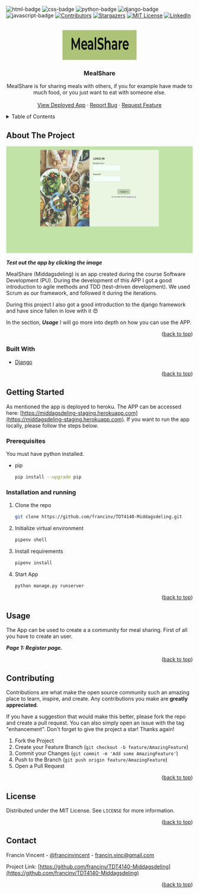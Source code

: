<div id="top"></div>

![html-badge]
![css-badge]
![python-badge]
![django-badge]
![javascript-badge]
[![Contributors][contributors-shield]][contributors-url]
[![Stargazers][stars-shield]][stars-url]
[![MIT License][license-shield]][license-url]
[![LinkedIn][linkedin-shield]][linkedin-url]



<!-- PROJECT LOGO -->
<br />
<div align="center">
  <a href="https://github.com/francinv/TDT4140-Middagsdeling">
    <img src="docs/logo.png" alt="Logo" width="200" height="80">
  </a>

<h3 align="center">MealShare</h3>

  <p align="center">
    MealShare is for sharing meals with others, if you for example have made to much food, or you just want to eat with someone else. 
    <br />
    <br />
    <a href="https://middagsdeling-staging.herokuapp.com">View Deployed App</a>
    ·
    <a href="https://github.com/francinv/TDT4140-Middagsdeling/issues">Report Bug</a>
    ·
    <a href="https://github.com/francinv/TDT4140-Middagsdeling/issues">Request Feature</a>
  </p>
</div>



<!-- TABLE OF CONTENTS -->
<details>
  <summary>Table of Contents</summary>
  <ol>
    <li>
      <a href="#about-the-project">About The Project</a>
      <ul>
        <li><a href="#built-with">Built With</a></li>
      </ul>
    </li>
    <li>
      <a href="#getting-started">Getting Started</a>
      <ul>
        <li><a href="#prerequisites">Prerequisites</a></li>
        <li><a href="#installation">Installation</a></li>
      </ul>
    </li>
    <li><a href="#usage">Usage</a></li>
    <li><a href="#contributing">Contributing</a></li>
    <li><a href="#license">License</a></li>
    <li><a href="#contact">Contact</a></li>
  </ol>
</details>



<!-- ABOUT THE PROJECT -->
## About The Project

[![Product Name Screen Shot][login-screenshot]](https://middagsdeling-staging.herokuapp.com)

***Test out the app by clicking the image***

MealShare (Middagsdeling) is an app created during the course Software Development (PU). During the development of this APP I got a good introduction to agile methods and TDD (test-driven development). We used Scrum as our framework, and followed it during the iterations. 

During this project I also got a good introduction to the django framework and have since fallen in love with it :heart_eyes:

In the section, ***Usage*** I will go more into depth on how you can use the APP. 

<p align="right">(<a href="#top">back to top</a>)</p>



### Built With

* [Django](https://www.djangoproject.com)

<p align="right">(<a href="#top">back to top</a>)</p>



<!-- GETTING STARTED -->
## Getting Started

As mentioned the app is deployed to heroku. The APP can be accessed here:
[https://middagsdeling-staging.herokuapp.com](https://middagsdeling-staging.herokuapp.com). If you want to run the app locally, please follow the steps below. 

### Prerequisites

You must have python installed.
* pip
  ```sh
  pip install --upgrade pip
  ```

### Installation and running

1. Clone the repo
   ```sh
   git clone https://github.com/francinv/TDT4140-Middagsdeling.git
   ```
2. Initialize virtual environment
    ```sh
    pipenv shell
    ```
3. Install requirements
   ```sh
   pipenv install
   ```
4. Start App
   ```sh
   python manage.py runserver
   ```

<p align="right">(<a href="#top">back to top</a>)</p>



<!-- USAGE EXAMPLES -->
## Usage

The App can be used to create a a community for meal sharing. First of all you have to create an user.

***Page 1: Register page.***


<p align="right">(<a href="#top">back to top</a>)</p>



<!-- CONTRIBUTING -->
## Contributing

Contributions are what make the open source community such an amazing place to learn, inspire, and create. Any contributions you make are **greatly appreciated**.

If you have a suggestion that would make this better, please fork the repo and create a pull request. You can also simply open an issue with the tag "enhancement".
Don't forget to give the project a star! Thanks again!

1. Fork the Project
2. Create your Feature Branch (`git checkout -b feature/AmazingFeature`)
3. Commit your Changes (`git commit -m 'Add some AmazingFeature'`)
4. Push to the Branch (`git push origin feature/AmazingFeature`)
5. Open a Pull Request

<p align="right">(<a href="#top">back to top</a>)</p>



<!-- LICENSE -->
## License

Distributed under the MIT License. See `LICENSE` for more information.

<p align="right">(<a href="#top">back to top</a>)</p>



<!-- CONTACT -->
## Contact

Francin Vincent - [@francinvincent][linkedin-url] - francin.vinc@gmail.com

Project Link: [https://github.com/francinv/TDT4140-Middagsdeling](https://github.com/francinv/TDT4140-Middagsdeling)

<p align="right">(<a href="#top">back to top</a>)</p>



<!-- MARKDOWN LINKS & IMAGES -->
<!-- https://www.markdownguide.org/basic-syntax/#reference-style-links -->
[contributors-shield]: https://img.shields.io/github/contributors/francinv/TDT4140-Middagsdeling.svg?style=for-the-badge
[contributors-url]: https://github.com/francinv/TDT4140-Middagsdeling/graphs/contributors
[stars-shield]: https://img.shields.io/github/stars/francinv/TDT4140-Middagsdeling.svg?style=for-the-badge
[stars-url]: https://github.com/francinv/TDT4140-Middagsdeling/stargazers
[license-shield]: https://img.shields.io/github/license/francinv/TDT4140-Middagsdeling.svg?style=for-the-badge
[license-url]: https://github.com/francinv/TDT4140-Middagsdeling/blob/master/LICENSE
[linkedin-shield]: https://img.shields.io/badge/-LinkedIn-black.svg?style=for-the-badge&logo=linkedin&colorB=555
[linkedin-url]: https://linkedin.com/in/francinvincent
[login-screenshot]: docs/login_page.png
[homepage-screenshot]: docs/home_page.png
[html-badge]: https://img.shields.io/badge/HTML5-E34F26?style=for-the-badge&logo=html5&logoColor=white
[css-badge]: https://img.shields.io/badge/CSS3-1572B6?style=for-the-badge&logo=css3&logoColor=white
[python-badge]: https://img.shields.io/badge/Python-3776AB?style=for-the-badge&logo=python&logoColor=white
[django-badge]:https://img.shields.io/badge/Django-092E20?style=for-the-badge&logo=django&logoColor=white
[javascript-badge]: https://img.shields.io/badge/JavaScript-F7DF1E?style=for-the-badge&logo=javascript&logoColor=black
